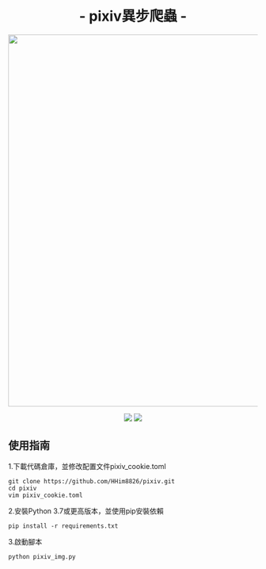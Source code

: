 <h1 align="center">- pixiv異步爬蟲 -</h1>
<p align="center">
<img src="https://raw.githubusercontent.com/HHim8826/pixiv_dl/main/img/c1.png" width="750">
</p>
<p align="center">
<img src="https://img.shields.io/badge/version-V2.1.0-green.svg?longCache=true&style=for-the-badge">
<img src="https://img.shields.io/pypi/pyversions/pixiv_dl?style=for-the-badge">
</p>

## 使用指南
1.下載代碼倉庫，並修改配置文件pixiv_cookie.toml
```
git clone https://github.com/HHim8826/pixiv.git
cd pixiv
vim pixiv_cookie.toml
```
2.安裝Python 3.7或更高版本，並使用pip安裝依賴
```
pip install -r requirements.txt
```
3.啟動腳本
```
python pixiv_img.py
```

